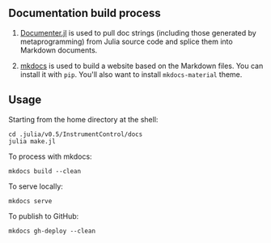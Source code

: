 ## Documentation build process

1. [Documenter.jl](https://github.com/MichaelHatherly/Documenter.jl)
is used to pull doc strings (including those generated by metaprogramming)
from Julia source code and splice them into Markdown documents.

2. [mkdocs](http://www.mkdocs.org/) is used to build a website based on the
Markdown files. You can install it with `pip`. You'll also want to install
`mkdocs-material` theme.

## Usage

Starting from the home directory at the shell:

```
cd .julia/v0.5/InstrumentControl/docs
julia make.jl
```

To process with mkdocs:
```
mkdocs build --clean
```

To serve locally:
```
mkdocs serve
```

To publish to GitHub:
```
mkdocs gh-deploy --clean
```
